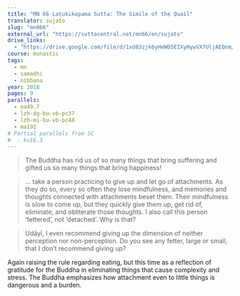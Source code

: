 ```yaml
---
title: "MN 66 Laṭukikopama Sutta: The Simile of the Quail"
translator: sujato
slug: "mn066"
external_url: "https://suttacentral.net/mn66/en/sujato"
drive_links:
  - "https://drive.google.com/file/d/1xd8Jzjk6yHeWD5EIXyHywVX7UljAEQnm/view?usp=drivesdk"
course: monastic
tags:
  - mn
  - samadhi
  - nibbana
year: 2018
pages: 9
parallels:
  - ea49.7
  - lzh-dg-bu-vb-pc37
  - lzh-mi-bu-vb-pc48
  - ma192
# Partial parallels from SC
#  - kv16.3
---
```


> The Buddha has rid us of so many things that bring suffering and gifted us so many things that bring happiness!

> … take a person practicing to give up and let go of attachments. As they do so, every so often they lose mindfulness, and memories and thoughts connected with attachments beset them. Their mindfulness is slow to come up, but they quickly give them up, get rid of, eliminate, and obliterate those thoughts. I also call this person ‘fettered’, not ‘detached’. Why is that?

> Udāyī, I even recommend giving up the dimension of neither perception nor non-perception. Do you see any fetter, large or small, that I don’t recommend giving up?

Again raising the rule regarding eating, but this time as a reflection of gratitude for the Buddha in eliminating things that cause complexity and stress. The Buddha emphasizes how attachment even to little things is dangerous and a burden.

